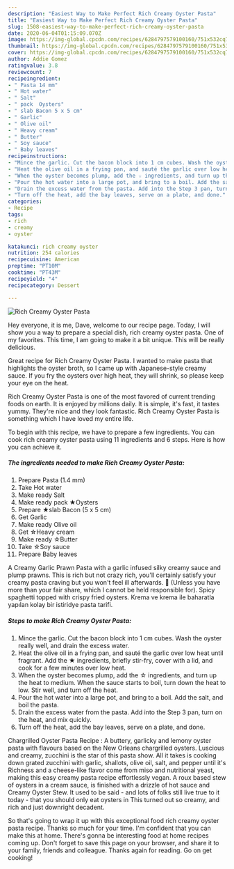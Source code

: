 ```yaml
---
description: "Easiest Way to Make Perfect Rich Creamy Oyster Pasta"
title: "Easiest Way to Make Perfect Rich Creamy Oyster Pasta"
slug: 1508-easiest-way-to-make-perfect-rich-creamy-oyster-pasta
date: 2020-06-04T01:15:09.070Z
image: https://img-global.cpcdn.com/recipes/6284797579100160/751x532cq70/rich-creamy-oyster-pasta-recipe-main-photo.jpg
thumbnail: https://img-global.cpcdn.com/recipes/6284797579100160/751x532cq70/rich-creamy-oyster-pasta-recipe-main-photo.jpg
cover: https://img-global.cpcdn.com/recipes/6284797579100160/751x532cq70/rich-creamy-oyster-pasta-recipe-main-photo.jpg
author: Addie Gomez
ratingvalue: 3.8
reviewcount: 7
recipeingredient:
- " Pasta 14 mm"
- " Hot water"
- " Salt"
- " pack  Oysters"
- " slab Bacon 5 x 5 cm"
- " Garlic"
- " Olive oil"
- " Heavy cream"
- " Butter"
- " Soy sauce"
- " Baby leaves"
recipeinstructions:
- "Mince the garlic. Cut the bacon block into 1 cm cubes. Wash the oyster really well, and drain the excess water."
- "Heat the olive oil in a frying pan, and sauté the garlic over low heat until fragrant. Add the ★ ingredients, briefly stir-fry, cover with a lid, and cook for a few minutes over low heat."
- "When the oyster becomes plump, add the ☆ ingredients, and turn up the heat to medium. When the sauce starts to boil, turn down the heat to low. Stir well, and turn off the heat."
- "Pour the hot water into a large pot, and bring to a boil. Add the salt, and boil the pasta."
- "Drain the excess water from the pasta. Add into the Step 3 pan, turn on the heat, and mix quickly."
- "Turn off the heat, add the bay leaves, serve on a plate, and done."
categories:
- Recipe
tags:
- rich
- creamy
- oyster

katakunci: rich creamy oyster 
nutrition: 254 calories
recipecuisine: American
preptime: "PT10M"
cooktime: "PT43M"
recipeyield: "4"
recipecategory: Dessert

---
```



![Rich Creamy Oyster Pasta](https://img-global.cpcdn.com/recipes/6284797579100160/751x532cq70/rich-creamy-oyster-pasta-recipe-main-photo.jpg)

Hey everyone, it is me, Dave, welcome to our recipe page. Today, I will show you a way to prepare a special dish, rich creamy oyster pasta. One of my favorites. This time, I am going to make it a bit unique. This will be really delicious.

Great recipe for Rich Creamy Oyster Pasta. I wanted to make pasta that highlights the oyster broth, so I came up with Japanese-style creamy sauce. If you fry the oysters over high heat, they will shrink, so please keep your eye on the heat.

Rich Creamy Oyster Pasta is one of the most favored of current trending foods on earth. It is enjoyed by millions daily. It is simple, it's fast, it tastes yummy. They're nice and they look fantastic. Rich Creamy Oyster Pasta is something which I have loved my entire life.


To begin with this recipe, we have to prepare a few ingredients. You can cook rich creamy oyster pasta using 11 ingredients and 6 steps. Here is how you can achieve it.

<!--inarticleads1-->

##### The ingredients needed to make Rich Creamy Oyster Pasta:

1. Prepare  Pasta (1.4 mm)
1. Take  Hot water
1. Make ready  Salt
1. Make ready  pack  ★Oysters
1. Prepare  ★slab Bacon (5 x 5 cm)
1. Get  Garlic
1. Make ready  Olive oil
1. Get  ☆Heavy cream
1. Make ready  ☆Butter
1. Take  ☆Soy sauce
1. Prepare  Baby leaves


A Creamy Garlic Prawn Pasta with a garlic infused silky creamy sauce and plump prawns. This is rich but not crazy rich, you&#39;ll certainly satisfy your creamy pasta craving but you won&#39;t feel ill afterwards. 🙂 (Unless you have more than your fair share, which I cannot be held responsible for). Spicy spaghetti topped with crispy fried oysters. Krema ve krema ile baharatla yapılan kolay bir istiridye pasta tarifi. 

<!--inarticleads2-->

##### Steps to make Rich Creamy Oyster Pasta:

1. Mince the garlic. Cut the bacon block into 1 cm cubes. Wash the oyster really well, and drain the excess water.
1. Heat the olive oil in a frying pan, and sauté the garlic over low heat until fragrant. Add the ★ ingredients, briefly stir-fry, cover with a lid, and cook for a few minutes over low heat.
1. When the oyster becomes plump, add the ☆ ingredients, and turn up the heat to medium. When the sauce starts to boil, turn down the heat to low. Stir well, and turn off the heat.
1. Pour the hot water into a large pot, and bring to a boil. Add the salt, and boil the pasta.
1. Drain the excess water from the pasta. Add into the Step 3 pan, turn on the heat, and mix quickly.
1. Turn off the heat, add the bay leaves, serve on a plate, and done.


Chargrilled Oyster Pasta Recipe : A buttery, garlicky and lemony oyster pasta with flavours based on the New Orleans chargrilled oysters. Luscious and creamy, zucchini is the star of this pasta show. All it takes is cooking down grated zucchini with garlic, shallots, olive oil, salt, and pepper until it&#39;s Richness and a cheese-like flavor come from miso and nutritional yeast, making this easy creamy pasta recipe effortlessly vegan. A roux based stew of oysters in a cream sauce, is finished with a drizzle of hot sauce and Creamy Oyster Stew. It used to be said - and lots of folks still live true to it today - that you should only eat oysters in This turned out so creamy, and rich and just downright decadent. 

So that's going to wrap it up with this exceptional food rich creamy oyster pasta recipe. Thanks so much for your time. I'm confident that you can make this at home. There's gonna be interesting food at home recipes coming up. Don't forget to save this page on your browser, and share it to your family, friends and colleague. Thanks again for reading. Go on get cooking!
